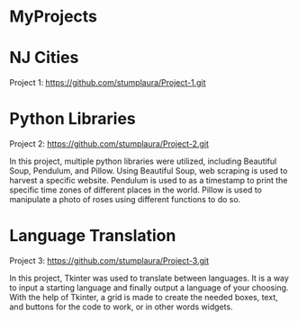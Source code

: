 # MyProjects


# NJ Cities
Project 1: 
https://github.com/stumplaura/Project-1.git


# Python Libraries
Project 2: 
https://github.com/stumplaura/Project-2.git

In this project, multiple python libraries were utilized, including Beautiful Soup, Pendulum, and Pillow. Using Beautiful Soup, web scraping is used to harvest a specific website. Pendulum is used to as a timestamp to print the specific time zones of different places in the world. Pillow is used to manipulate a photo of roses using different functions to do so. 

# Language Translation
Project 3:
https://github.com/stumplaura/Project-3.git

In this project, Tkinter was used to translate between languages. It is a way to input a starting language and finally output a language of your choosing. With the help of Tkinter, a grid is made to create the needed boxes, text, and buttons for the code to work, or in other words widgets. 
